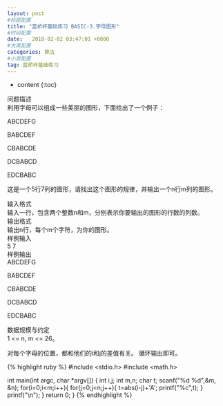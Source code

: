 ```yaml
---
layout: post
#标题配置
title: "蓝桥杯基础练习 BASIC-3.字母图形"
#时间配置
date:   2018-02-02 03:47:01 +0800
#大类配置
categories: 算法
#小类配置
tag: 蓝桥杯基础练习
---
```


* content
{:toc}
  


问题描述  
利用字母可以组成一些美丽的图形，下面给出了一个例子：  

ABCDEFG  

BABCDEF  

CBABCDE  

DCBABCD  

EDCBABC  

这是一个5行7列的图形，请找出这个图形的规律，并输出一个n行m列的图形。  

输入格式  
输入一行，包含两个整数n和m，分别表示你要输出的图形的行数的列数。  
输出格式  
输出n行，每个m个字符，为你的图形。  
样例输入  
5 7  
样例输出  
ABCDEFG  

BABCDEF  

CBABCDE  

DCBABCD  

EDCBABC  

数据规模与约定  
1 <= n, m <= 26。  
  
  
  
  
  
对每个字母的位置，都和他们的i和j的差值有关。  循环输出即可。  
  
  
    
  
{% highlight ruby %}
#include <stdio.h>
#include <math.h>

int main(int argc, char *argv[]) {
	int i,j;
	int m,n;
	char t;
	scanf("%d %d",&m, &n);
	for(i=0;i<m;i++){
		for(j=0;j<n;j++){
			t=abs(i-j)+'A';
			printf("%c",t);
		}
			printf("\n");
	}
	return 0;
}
{% endhighlight %}